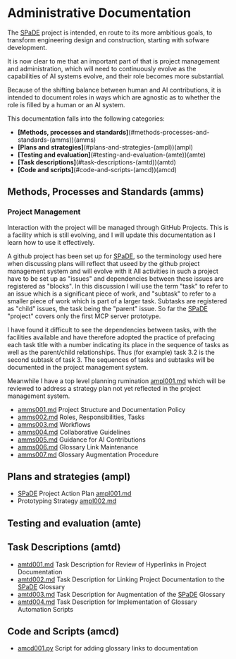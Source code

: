 # Administrative Documentation

The [SPaDE](../tlad001.md#spade) project is intended, en route to its more ambitious goals, to transform engineering design and construction, starting with sofware development.

It is now clear to me that an important part of that is project management and administration, which will need to continuously evolve as the capabilities of AI systems evolve, and their role becomes more substantial.

Because of the shifting balance between human and AI contributions, it is intended to document roles in ways which are agnostic as to whether the role is filled by a human or an AI system.

This documentation falls into the following categories:

- **[Methods, processes and standards]**(#methods-processes-and-standards-(amms))(amms)
- **[Plans and strategies]**(#plans-and-strategies-(ampl))(ampl)
- **[Testing and evaluation]**(#testing-and-evaluation-(amte))(amte)
- **[Task descriptions]**(#task-descriptions-(amtd))(amtd)
- **[Code and scripts]**(#code-and-scripts-(amcd))(amcd)

## Methods, Processes and Standards (amms)

### Project Management

Interaction with the project will be managed through GitHub Projects.
This is a facility which is still evolving, and I will update this documentation as I learn how to use it effectively.

A github project has been set up for [SPaDE](../tlad001.md#spade), so the terminology used here when discussing plans will reflect that useed by the github project management system and will evolve with it
All activities in such a project have to be set up as "issues" and dependencies between these issues are registered as "blocks".
In this discussion I will use the term "task" to refer to an issue which is a significant piece of work, and "subtask" to refer to a smaller piece of work which is part of a larger task.
Subtasks are registered as "child" issues, the task being the "parent" issue.
So far the [SPaDE](../tlad001.md#spade) "project" covers only the first MCP server prototype.

I have found it difficult to see the dependencies between tasks, with the facilities available and have therefore adopted the practice of prefacing each task title with a number indicating its place in the sequence of tasks as well as the parent/child relationships.
Thus (for example) task 3.2 is the second subtask of task 3.
The sequences of tasks and subtasks will be documented in the project management system.

Meanwhile I have a top level planning rumination [ampl001.md](ampl001.md) which will be reviewed to address a strategy plan not yet reflected in the project management system.

- [amms001.md](amms001.md) Project Structure and Documentation Policy
- [amms002.md](amms002.md) Roles, Responsibilities, Tasks
- [amms003.md](amms003.md) Workflows
- [amms004.md](amms004.md) Collaborative Guidelines
- [amms005.md](amms005.md) Guidance for AI Contributions
- [amms006.md](amms006.md) Glossary Link Maintenance
- [amms007.md](amms007.md) Glossary Augmentation Procedure

## Plans and strategies (ampl)

- [SPaDE](../tlad001.md#spade) Project Action Plan [ampl001.md](ampl001.md)
- Prototyping Strategy [ampl002.md](ampl002.md)

## Testing and evaluation (amte)

## Task Descriptions (amtd)

- [amtd001.md](amtd001.md) Task Description for Review of Hyperlinks in Project Documentation
- [amtd002.md](amtd002.md) Task Description for Linking Project Documentation to the [SPaDE](../tlad001.md#spade) Glossary
- [amtd003.md](amtd003.md) Task Description for Augmentation of the [SPaDE](../tlad001.md#spade) Glossary
- [amtd004.md](amtd004.md) Task Description for Implementation of Glossary Automation Scripts

## Code and Scripts (amcd)

- [amcd001.py](amcd001.py) Script for adding glossary links to documentation
